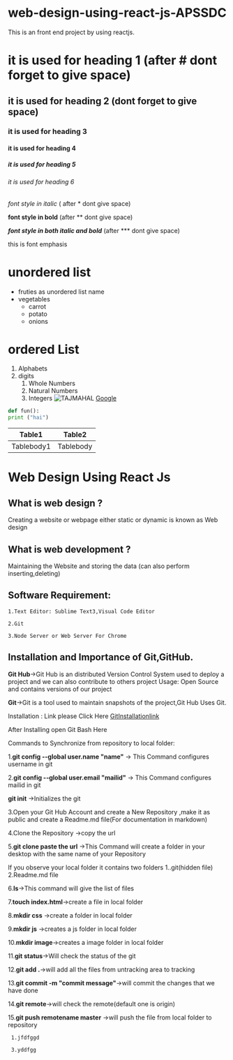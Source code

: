 # web-design-using-react-js-APSSDC
This is an front end project by using reactjs. 
# it is used for heading 1 (after # dont forget to give space)
## it is used for heading 2 (dont forget to give space)
### it is used for heading 3
#### it is used for heading 4
##### it is used for heading 5
###### it is used for heading 6
*font style in italic*  ( after * dont give space)

**font style in bold**   (after ** dont give space)

***font style in both italic and bold***  (after *** dont give space)

this is font emphasis 
# unordered list
* fruties as unordered list name
* vegetables
  * carrot
  * potato
  * onions
# ordered List 
1. Alphabets
2. digits
    1. Whole Numbers
    2. Natural Numbers
    3. Integers
 ![TAJMAHAL](https://www.thoughtco.com/thmb/YqpbqNABSt8o9c1GoKaEQ0K32Ew=/3865x2174/smart/filters:no_upscale()/sunrise-at-taj-mahal--agra--uttar-pradash--india-583682538-5b91840bc9e77c0050bdc67b.jpg)
[Google](https://www.google.com/)
~~~python
def fun():
print ("hai")
~~~
Table1|Table2
------|------
Tablebody1|Tablebody

 #  Web Design Using React Js

## What is web design ?
   Creating a website or webpage either static or dynamic is known as Web design

## What is web development ?
   Maintaining the Website and storing the data (can also perform inserting,deleting)
   
## Software Requirement:
    
    1.Text Editor: Sublime Text3,Visual Code Editor
    
    2.Git
    
    3.Node Server or Web Server For Chrome
    
    
## Installation and Importance of Git,GitHub.

**Git Hub**->Git Hub is an distributed Version Control System used to deploy a project and we can also contribute to others project
  Usage: Open Source and contains versions of our project
  
  **Git**->Git is a tool used to maintain snapshots of the project,Git Hub Uses Git.
  
  Installation : Link please Click Here [GitInstallationlink](https://www.git-scm.com/)
  
  After Installing open Git Bash Here 
  
  Commands to Synchronize from repository to local folder:

  1.**git config --global user.name "name"** -> This Command configures username in git
  
  2.**git config --global user.email "mailid"** -> This Command configures mailid in git
  
  **git init** ->Initializes the git
  
  3.Open your Git Hub Account and create a New Repository ,make it as public and create a Readme.md file(For documentation in markdown)
  
  4.Clone the Repository ->copy the url
  
  5.**git clone paste the url** ->This Command will create a folder in your desktop with the same name of your Repository
  
  If you observe your local folder it contains two folders 1..git(hidden file)
                                                           2.Readme.md file
                                                           
  6.**ls**->This command will give the list of files
  
  7.**touch index.html**->create a file in local folder
  
  8.**mkdir css** ->create a folder in local folder
  
  9.**mkdir js** ->creates a js folder in local folder
 
 10.**mkdir image**->creates a image folder in local folder
 
 11.**git status**->Will check the status of the git
 
 12.**git add .**->will add all the files from untracking area to tracking
 
 13.**git commit -m "commit message"**->will commit the changes that we have done
 
 14.**git remote**->will check the remote(default one is origin)
 
 15.**git push remotename master** ->will push the file from local folder to repository

     1.jfdfggd
     
     3.yddfgg
     
